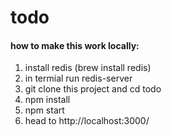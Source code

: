 # todo
#### how to make this work locally:
1. install redis (brew install redis)
2. in termial run redis-server
3. git clone this project and cd todo
4. npm install
5. npm start
6. head to http://localhost:3000/
